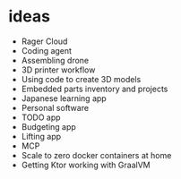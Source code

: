 # ideas

- Rager Cloud
- Coding agent
- Assembling drone
- 3D printer workflow
- Using code to create 3D models
- Embedded parts inventory and projects
- Japanese learning app
- Personal software
- TODO app
- Budgeting app
- Lifting app
- MCP
- Scale to zero docker containers at home
- Getting Ktor working with GraalVM
